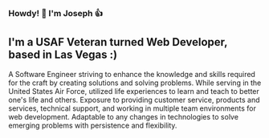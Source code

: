 ### Howdy! 🤠 I'm Joseph 👍

## I'm a USAF Veteran turned Web Developer, based in Las Vegas :)

A Software Engineer striving to enhance the knowledge and skills required for the craft by creating solutions and solving problems. While serving in the United States Air Force, utilized life experiences to learn and teach to better one's life and others. Exposure to providing customer service, products and services, technical support, and working in multiple team environments for web development. Adaptable to any changes in technologies to solve emerging problems with persistence and flexibility.

